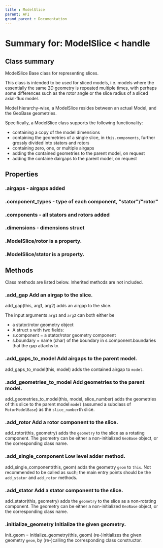 ```yaml
---
title : ModelSlice
parent: API
grand_parent : Documentation
---
```

# Summary for: **ModelSlice**  < handle

## Class summary

ModelSlice Base class for representing slices.

This class is intended to be used for sliced models, i.e. models
where the essentially the same 2D geometry is repeated multiple
times, with perhaps some differences such as the rotor angle or the
slice radius of a sliced axial-flux model.

Model hierarchy-wise, a ModelSlice resides between an actual Model,
and the GeoBase geometries.

Specifically, a ModelSlice class supports the following
functionality:
* containing a copy of the model dimensions
* containing the geometries of a single slice, in
`this.components`, further grossly divided into stators and rotors
* containing zero, one, or multiple airgaps
* adding the contained geometries to the parent model, on request
* adding the containe dairgaps to the parent model, on request

## Properties

### .**airgaps** - airgaps added

### .**component_types** - type of each component, "stator"/"rotor"

### .**components** - all stators and rotors added

### .**dimensions** - dimensions struct

### .ModelSlice/**rotor** is a property.

### .ModelSlice/**stator** is a property.


## Methods

Class methods are listed below. Inherited methods are not included.

### .**add_gap** Add an airgap to the slice.

add_gap(this, arg1, arg2) adds an airgap to the slice.

The input arguments `arg1` and `arg2` can both either be
* a stator/rotor geometry object
* A struct s with two fields:
* s.component = a stator/rotor geometry component
* s.boundary = name (char) of the boundary in
s.component.boundaries that the gap attachs to.

### .**add_gaps_to_model** Add airgaps to the parent model.

add_gaps_to_model(this, model) adds the contained airgap to `model`.

### .**add_geometries_to_model** Add geometries to the parent model.

add_geometries_to_model(this, model, slice_number) adds the geometries of
this slice to the parent model `model` (assumed a subclass of
`MotorModelBase`) as the `slice_number`th slice.

### .**add_rotor** Add a rotor component to the slice.

add_rotor(this, geometry) adds the `geometry` to the slice as a
rotating component. The geometry can be either a non-initialized
`GeoBase` object, or the corresponding class name.

### .**add_single_component** Low level adder method.

add_single_component(this, geom) adds the geometry `geom` to `this`. Not
recommended to be called as such; the main entry points should be the
`add_stator` and `add_rotor` methods.

### .**add_stator** Add a stator component to the slice.

add_stator(this, geometry) adds the `geometry` to the slice as a
non-rotating component. The geometry can be either a non-initialized
`GeoBase` object, or the corresponding class name.

### .**initialize_geometry** Initialize the given geometry.

init_geom = initialize_geometry(this, geom) (re-)initializes the given
geometry `geom`, by (re-)calling the corresponding class constructor.


